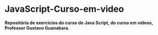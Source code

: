 # JavaScript-Curso-em-video
**Repositória de exercícios do curso de Java Script, do curso em vídeos, Professor Gustavo Guanabara.**

